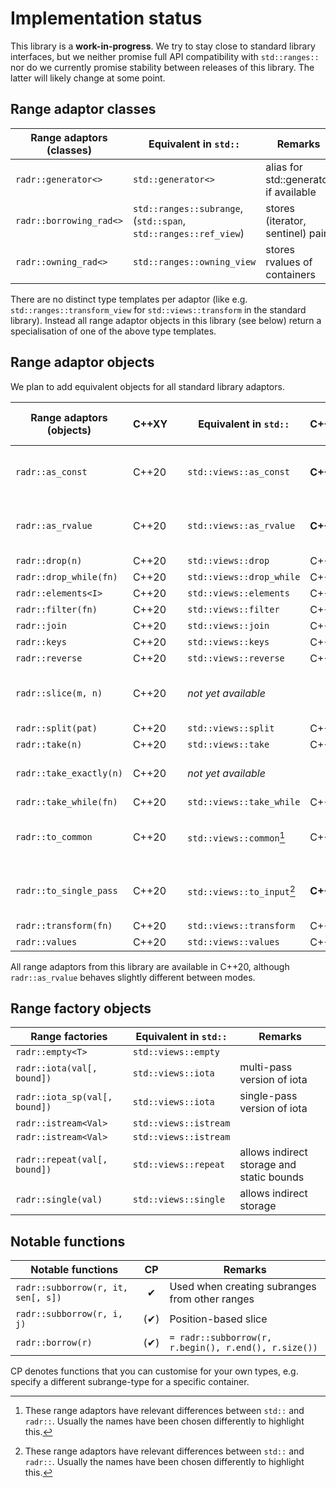 # Implementation status

This library is a **work-in-progress**.
We try to stay close to standard library interfaces, but we neither promise full API compatibility with `std::ranges::` nor do we currently promise stability between releases of this library.
The latter will likely change at some point.

## Range adaptor classes


| Range adaptors (classes)   | Equivalent in `std::`                                           | Remarks                                         |
|----------------------------|-----------------------------------------------------------------|-------------------------------------------------|
| `radr::generator<>`        | `std::generator<>`                                              | alias for std::generator if available           |
| `radr::borrowing_rad<>`    | `std::ranges::subrange`, (`std::span`, `std::ranges::ref_view`) | stores (iterator, sentinel) pair                |
| `radr::owning_rad<>`       | `std::ranges::owning_view`                                      | stores rvalues of containers                    |

There are no distinct type templates per adaptor (like e.g. `std::ranges::transform_view` for `std::views::transform` in the standard library).
Instead all range adaptor objects in this library (see below) return a specialisation of one of the above type templates.

## Range adaptor objects

We plan to add equivalent objects for all standard library adaptors.

| Range adaptors (objects) | C++XY | | Equivalent in `std::`          | C++XY     | Differences of `radr` objects            |
|--------------------------|-------|-|--------------------------------|-----------|------------------------------------------|
| `radr::as_const`         | C++20 | | `std::views::as_const`         | **C++23** | make the range *and* its elements const  |
| `radr::as_rvalue`        | C++20 | | `std::views::as_rvalue`        | **C++23** | *returns only input ranges in C++20      |
| `radr::drop(n)`          | C++20 | | `std::views::drop`             | C++20     |                                          |
| `radr::drop_while(fn)`   | C++20 | | `std::views::drop_while`       | C++20     |                                          |
| `radr::elements<I>`      | C++20 | | `std::views::elements`         | C++20     |                                          |
| `radr::filter(fn)`       | C++20 | | `std::views::filter`           | C++20     |                                          |
| `radr::join`             | C++20 | | `std::views::join`             | C++20     |                                          |
| `radr::keys`             | C++20 | | `std::views::keys`             | C++20     |                                          |
| `radr::reverse`          | C++20 | | `std::views::reverse`          | C++20     |                                          |
| `radr::slice(m, n)`      | C++20 | | *not yet available*            |           | get subrange between m and n             |
| `radr::split(pat)`       | C++20 | | `std::views::split`            | C++20     |                                          |
| `radr::take(n)`          | C++20 | | `std::views::take`             | C++20     |                                          |
| `radr::take_exactly(n)`  | C++20 | | *not yet available*            |           | turns unsized into sized                 |
| `radr::take_while(fn)`   | C++20 | | `std::views::take_while`       | C++20     |                                          |
| `radr::to_common`        | C++20 | | `std::views::common`[^diff]    | C++20     | turns non-common into common             |
| `radr::to_single_pass`   | C++20 | | `std::views::to_input`[^diff]  | **C++26** | demotes range category to input          |
| `radr::transform(fn)`    | C++20 | | `std::views::transform`        | C++20     |                                          |
| `radr::values`           | C++20 | | `std::views::values`           | C++20     |                                          |


All range adaptors from this library are available in C++20, although `radr::as_rvalue` behaves slightly different between modes.

[^diff]: These range adaptors have relevant differences between `std::` and `radr::`. Usually the names have been chosen differently to highlight this.

## Range factory objects

| Range factories               | Equivalent in `std::`   | Remarks                                              |
|-------------------------------|-------------------------|------------------------------------------------------|
| `radr::empty<T>`              | `std::views::empty`     |                                                      |
| `radr::iota(val[, bound])`    | `std::views::iota`      | multi-pass version of iota                           |
| `radr::iota_sp(val[, bound])` | `std::views::iota`      | single-pass version of iota                          |
| `radr::istream<Val>`          | `std::views::istream`   |                                                      |
| `radr::istream<Val>`          | `std::views::istream`   |                                                      |
| `radr::repeat(val[, bound])`  | `std::views::repeat`    | allows indirect storage and static bounds            |
| `radr::single(val)`           | `std::views::single`    | allows indirect storage                              |

## Notable functions

| Notable functions                  | CP   | Remarks                                              |
|------------------------------------|:----:|------------------------------------------------------|
| `radr::subborrow(r, it, sen[, s])` | ✔   | Used when creating subranges from other ranges        |
| `radr::subborrow(r, i, j)`         | (✔) | Position-based slice                                  |
| `radr::borrow(r)`                  | (✔) | `= radr::subborrow(r, r.begin(), r.end(), r.size())`  |

CP denotes functions that you can customise for your own types, e.g. specify a different subrange-type for a specific container.
